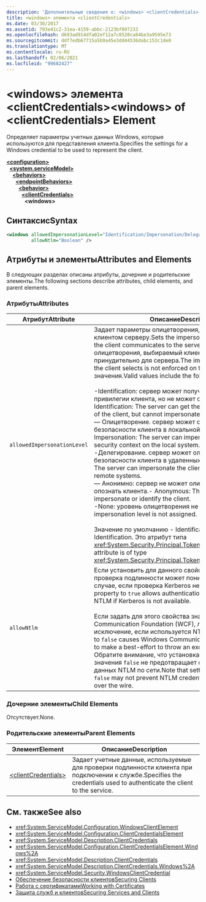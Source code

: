 ```yaml
---
description: 'Дополнительные сведения о: <windows> <clientCredentials> element'
title: <windows> элемента <clientCredentials>
ms.date: 03/30/2017
ms.assetid: 793e41c2-31ea-4159-abbc-2123bf097233
ms.openlocfilehash: d693ad914dfa02ef12a7c8520ca84be3a9595e73
ms.sourcegitcommit: ddf7edb67715a5b9a45e3dd44536dabc153c1de0
ms.translationtype: MT
ms.contentlocale: ru-RU
ms.lasthandoff: 02/06/2021
ms.locfileid: "99682427"
---
```

# <a name="windows-of-clientcredentials-element"></a><span data-ttu-id="0e7fb-103">\<windows> элемента \<clientCredentials></span><span class="sxs-lookup"><span data-stu-id="0e7fb-103">\<windows> of \<clientCredentials> Element</span></span>

<span data-ttu-id="0e7fb-104">Определяет параметры учетных данных Windows, которые используются для представления клиента.</span><span class="sxs-lookup"><span data-stu-id="0e7fb-104">Specifies the settings for a Windows credential to be used to represent the client.</span></span>  
  
[**\<configuration>**](../configuration-element.md)\
&nbsp;&nbsp;[**\<system.serviceModel>**](system-servicemodel.md)\
&nbsp;&nbsp;&nbsp;&nbsp;[**\<behaviors>**](behaviors.md)\
&nbsp;&nbsp;&nbsp;&nbsp;&nbsp;&nbsp;[**\<endpointBehaviors>**](endpointbehaviors.md)\
&nbsp;&nbsp;&nbsp;&nbsp;&nbsp;&nbsp;&nbsp;&nbsp;[**\<behavior>**](behavior-of-endpointbehaviors.md)\
&nbsp;&nbsp;&nbsp;&nbsp;&nbsp;&nbsp;&nbsp;&nbsp;&nbsp;&nbsp;[**\<clientCredentials>**](clientcredentials.md)\
&nbsp;&nbsp;&nbsp;&nbsp;&nbsp;&nbsp;&nbsp;&nbsp;&nbsp;&nbsp;&nbsp;&nbsp;**\<windows>**  
  
## <a name="syntax"></a><span data-ttu-id="0e7fb-105">Синтаксис</span><span class="sxs-lookup"><span data-stu-id="0e7fb-105">Syntax</span></span>  
  
```xml  
<windows allowedImpersonationLevel="Identification/Impersonation/Delegation/Anonymous/None"
         allowNtlm="Boolean" />
```  
  
## <a name="attributes-and-elements"></a><span data-ttu-id="0e7fb-106">Атрибуты и элементы</span><span class="sxs-lookup"><span data-stu-id="0e7fb-106">Attributes and Elements</span></span>  

 <span data-ttu-id="0e7fb-107">В следующих разделах описаны атрибуты, дочерние и родительские элементы.</span><span class="sxs-lookup"><span data-stu-id="0e7fb-107">The following sections describe attributes, child elements, and parent elements.</span></span>  
  
### <a name="attributes"></a><span data-ttu-id="0e7fb-108">Атрибуты</span><span class="sxs-lookup"><span data-stu-id="0e7fb-108">Attributes</span></span>  
  
|<span data-ttu-id="0e7fb-109">Атрибут</span><span class="sxs-lookup"><span data-stu-id="0e7fb-109">Attribute</span></span>|<span data-ttu-id="0e7fb-110">Описание</span><span class="sxs-lookup"><span data-stu-id="0e7fb-110">Description</span></span>|  
|---------------|-----------------|  
|`allowedImpersonationLevel`|<span data-ttu-id="0e7fb-111">Задает параметры олицетворения, сообщаемые клиентом серверу.</span><span class="sxs-lookup"><span data-stu-id="0e7fb-111">Sets the impersonation preference that the client communicates to the server.</span></span> <span data-ttu-id="0e7fb-112">Режим олицетворения, выбираемый клиентом, не задается принудительно для сервера.</span><span class="sxs-lookup"><span data-stu-id="0e7fb-112">The impersonation mode that the client selects is not enforced on the server.</span></span> <span data-ttu-id="0e7fb-113">Допустимые значения.</span><span class="sxs-lookup"><span data-stu-id="0e7fb-113">Valid values include the following:</span></span><br /><br /> <span data-ttu-id="0e7fb-114">-Identification: сервер может получить удостоверение и привилегии клиента, но не может олицетворять клиента.</span><span class="sxs-lookup"><span data-stu-id="0e7fb-114">-   Identification: The server can get the identity and privileges of the client, but cannot impersonate the client.</span></span><br /><span data-ttu-id="0e7fb-115">— Олицетворение. сервер может олицетворять контекст безопасности клиента в локальной системе.</span><span class="sxs-lookup"><span data-stu-id="0e7fb-115">-   Impersonation: The server can impersonate the client's security context on the local system.</span></span><br /><span data-ttu-id="0e7fb-116">-Делегирование. сервер может олицетворять контекст безопасности клиента в удаленных системах.</span><span class="sxs-lookup"><span data-stu-id="0e7fb-116">-   Delegation: The server can impersonate the client's security context on remote systems.</span></span><br /><span data-ttu-id="0e7fb-117">— Анонимно: сервер не может олицетворять или опознать клиента.</span><span class="sxs-lookup"><span data-stu-id="0e7fb-117">-   Anonymous: The server cannot impersonate or identify the client.</span></span><br /><span data-ttu-id="0e7fb-118">-None: уровень олицетворения не назначен.</span><span class="sxs-lookup"><span data-stu-id="0e7fb-118">-   None: An impersonation level is not assigned.</span></span><br /><br /> <span data-ttu-id="0e7fb-119">Значение по умолчанию - Identification.</span><span class="sxs-lookup"><span data-stu-id="0e7fb-119">The default is Identification.</span></span> <span data-ttu-id="0e7fb-120">Это атрибут типа <xref:System.Security.Principal.TokenImpersonationLevel>.</span><span class="sxs-lookup"><span data-stu-id="0e7fb-120">This attribute is of type <xref:System.Security.Principal.TokenImpersonationLevel>.</span></span>|  
|`allowNtlm`|<span data-ttu-id="0e7fb-121">Если установить для данного свойства значение `true`, то проверка подлинности может понижаться до NTLM в том случае, если проверка Kerberos недоступна.</span><span class="sxs-lookup"><span data-stu-id="0e7fb-121">Setting this property to `true` allows authentication to downgrade to NTLM if Kerberos is not available.</span></span><br /><br /> <span data-ttu-id="0e7fb-122">Если задать для этого свойства значение `false` Windows Communication Foundation (WCF), лучше будет создавать исключение, если используется NTLM.</span><span class="sxs-lookup"><span data-stu-id="0e7fb-122">Setting this property to `false` causes Windows Communication Foundation (WCF) to make a best-effort to throw an exception if NTLM is used.</span></span> <span data-ttu-id="0e7fb-123">Обратите внимание, что установка для данного свойства значения `false` не предотвращает отправки учетных данных NTLM по сети.</span><span class="sxs-lookup"><span data-stu-id="0e7fb-123">Note that setting this property to `false` may not prevent NTLM credentials from being sent over the wire.</span></span>|  
  
### <a name="child-elements"></a><span data-ttu-id="0e7fb-124">Дочерние элементы</span><span class="sxs-lookup"><span data-stu-id="0e7fb-124">Child Elements</span></span>  

 <span data-ttu-id="0e7fb-125">Отсутствует.</span><span class="sxs-lookup"><span data-stu-id="0e7fb-125">None.</span></span>  
  
### <a name="parent-elements"></a><span data-ttu-id="0e7fb-126">Родительские элементы</span><span class="sxs-lookup"><span data-stu-id="0e7fb-126">Parent Elements</span></span>  
  
|<span data-ttu-id="0e7fb-127">Элемент</span><span class="sxs-lookup"><span data-stu-id="0e7fb-127">Element</span></span>|<span data-ttu-id="0e7fb-128">Описание</span><span class="sxs-lookup"><span data-stu-id="0e7fb-128">Description</span></span>|  
|-------------|-----------------|  
|[\<clientCredentials>](clientcredentials.md)|<span data-ttu-id="0e7fb-129">Задает учетные данные, используемые для проверки подлинности клиента при подключении к службе.</span><span class="sxs-lookup"><span data-stu-id="0e7fb-129">Specifies the credentials used to authenticate the client to the service.</span></span>|  
  
## <a name="see-also"></a><span data-ttu-id="0e7fb-130">См. также</span><span class="sxs-lookup"><span data-stu-id="0e7fb-130">See also</span></span>

- <xref:System.ServiceModel.Configuration.WindowsClientElement>
- <xref:System.ServiceModel.Configuration.ClientCredentialsElement>
- <xref:System.ServiceModel.Description.ClientCredentials>
- <xref:System.ServiceModel.Configuration.ClientCredentialsElement.Windows%2A>
- <xref:System.ServiceModel.Description.ClientCredentials>
- <xref:System.ServiceModel.Description.ClientCredentials.Windows%2A>
- <xref:System.ServiceModel.Security.WindowsClientCredential>
- [<span data-ttu-id="0e7fb-131">Обеспечение безопасности клиентов</span><span class="sxs-lookup"><span data-stu-id="0e7fb-131">Securing Clients</span></span>](../../../wcf/securing-clients.md)
- [<span data-ttu-id="0e7fb-132">Работа с сертификатами</span><span class="sxs-lookup"><span data-stu-id="0e7fb-132">Working with Certificates</span></span>](../../../wcf/feature-details/working-with-certificates.md)
- [<span data-ttu-id="0e7fb-133">Защита служб и клиентов</span><span class="sxs-lookup"><span data-stu-id="0e7fb-133">Securing Services and Clients</span></span>](../../../wcf/feature-details/securing-services-and-clients.md)
